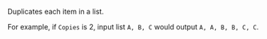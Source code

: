 Duplicates each item in a list.

For example, if `Copies` is 2, input list `A, B, C` would output `A, A, B, B, C, C`.
